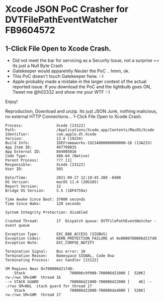 # Xcode JSON PoC Crasher for DVTFilePathEventWatcher FB9604572

1-Click File Open to Xcode Crash. 
--------
- Did not meet the bar for servicing as a Security Issue, not a surprise == Its just a Null Byte Crash
- Gatekeeper would apparently Neuter the PoC .. hmm, ok.
- This PoC doesn't touch Gatekeeper fwiw. :-)
- Apple probably made a mistake in the larger context of the actual reported issue. If you download the PoC and the lightbulb goes ON, Tweet me @h02332 and show me your WTF :-)

Enjoy!

Reproduction, Download and unzip. Its just JSON Junk, nothing malicious, no external HTTP Connections... 1-Click File Open to Xcode Crash. 

```
Process:               Xcode [23122]
Path:                  /Applications/Xcode.app/Contents/MacOS/Xcode
Identifier:            com.apple.dt.Xcode
Version:               13.0 (19234)
Build Info:            IDEFrameworks-19234000000000000~16 (13A233)
App Item ID:           497799835
App External ID:       844005016
Code Type:             X86-64 (Native)
Parent Process:        ??? [1]
Responsible:           Xcode [23122]
User ID:               501

Date/Time:             2021-09-27 12:10:45.308 -0400
OS Version:            macOS 11.6 (20G165)
Report Version:        12
Bridge OS Version:     5.5 (18P4759a)

Time Awake Since Boot: 37000 seconds
Time Since Wake:       120 seconds

System Integrity Protection: disabled

Crashed Thread:        17  Dispatch queue: DVTFilePathEventWatcher - event queue

Exception Type:        EXC_BAD_ACCESS (SIGBUS)
Exception Codes:       KERN_PROTECTION_FAILURE at 0x0000700006d21fd0
Exception Note:        EXC_CORPSE_NOTIFY

Termination Signal:    Bus error: 10
Termination Reason:    Namespace SIGNAL, Code 0xa
Terminating Process:   exc handler [23122]

VM Regions Near 0x700006d21fd0:
    Stack                    700006c9f000-700006d21000 [  520K] rw-/rwx SM=SHM  thread 16
--> STACK GUARD              700006d21000-700006d22000 [    4K] ---/rwx SM=NUL  stack guard for thread 17
    Stack                    700006d22000-700006da4000 [  520K] rw-/rwx SM=SHM  thread 17
```
